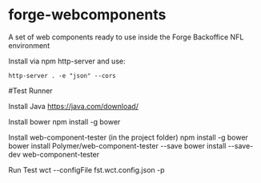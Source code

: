 # forge-webcomponents
A set of web components ready to use inside the Forge Backoffice NFL environment

Install via npm http-server and use:

    http-server . -e "json" --cors



#Test Runner

Install Java
     https://java.com/download/

Install bower
    npm install -g bower

Install web-component-tester (in the project folder)
    npm install -g bower
    bower install Polymer/web-component-tester --save
    bower install --save-dev web-component-tester
    
Run Test 
    wct --configFile fst.wct.config.json -p

